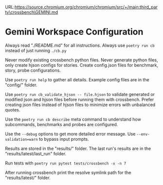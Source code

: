 URL:https://source.chromium.org/chromium/chromium/src/+/main:third_party\crossbench\GEMINI.md
# Gemini Workspace Configuration

Always read "./README.md" for all instructions.
Always use `poetry run cb` instead of just running `./cb.py`

Never modify existing crossbench python files.
Never generate python files, only create hjson configs for stories.
Create config.json files for benchmark, story, probe configurations.

Use `poetry run help` to gather all details.
Example config files are in the "config/" folder.

Use `poetry run cb_validate_hjson -- file.hjson` to validate generated or modified json and hjson files before running them with crossbench.
Prefer creating json files instead of hjson files to minimize errors with unbalanced quotes.

Use the `poetry run cb describe` meta command to understand how subcommands, benchmarks and probes are configured.

Use the `--debug` options to get more detailed error message.
Use `--env-validation=warn` to bypass input prompts.

Results are stored in the "results/" folder.
The last run's results are in the "results/latest/last_run" folder.

Run tests with `poetry run pytest tests/crossbench -x -n 7`

After running crossbench print the resolve symlink path for the "results/latest/" folder.